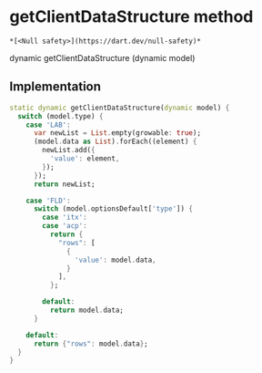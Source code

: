 


# getClientDataStructure method




    *[<Null safety>](https://dart.dev/null-safety)*




dynamic getClientDataStructure
(dynamic model)








## Implementation

```dart
static dynamic getClientDataStructure(dynamic model) {
  switch (model.type) {
    case 'LAB':
      var newList = List.empty(growable: true);
      (model.data as List).forEach((element) {
        newList.add({
          'value': element,
        });
      });
      return newList;

    case 'FLD':
      switch (model.optionsDefault['type']) {
        case 'itx':
        case 'acp':
          return {
            "rows": [
              {
                'value': model.data,
              }
            ],
          };

        default:
          return model.data;
      }

    default:
      return {"rows": model.data};
  }
}
```








